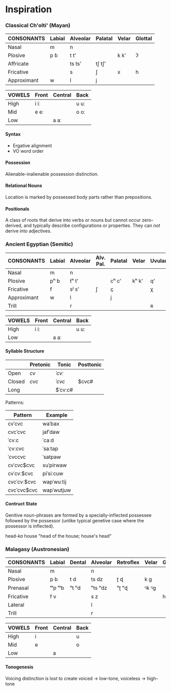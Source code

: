 
# Inspiration

### Classical Ch'olti' (Mayan)

| CONSONANTS  | Labial | Alveolar | Palatal | Velar | Glottal |
|---          |---     |---       |---      |---    |---      |
| Nasal       | m      | n        |         |       |         |
| Plosive     | p ɓ    | t tʼ     |         | k kʼ  | ʔ       |
| Affricate   |        | ts tsʼ   | tʃ tʃʼ  |       |         |
| Fricative   |        | s        | ʃ       | x     | h       |
| Approximant | w      | l        | j       |       |         |

| VOWELS | Front | Central | Back |
|---     |---    |---      |---   |
| High   | i iː  |         | u uː |
| Mid    | e eː  |         | o oː |
| Low    |       | a aː    |      |

#### Syntax

- Ergative alignment
- VO word order

#### Possession

Alienable-inalienable possession distinction.

#### Relational Nouns

Location is marked by possessed body parts rather than prepositions.

#### Positionals

A class of roots that derive into verbs or nouns but cannot occur zero-derived, and typically describe configurations or properties.  They can *not* derive into adjectives.

### Ancient Egyptian (Semitic)

| CONSONANTS  | Labial | Alveolar | Alv. Pal. | Palatal | Velar | Uvular | Glottal |
|---          |---     |---       |---        |---      |---    | ---    |---      |
| Nasal       | m      | n        |           |         |       |        |         |
| Plosive     | pʰ b   | tʰ tʼ    |           | cʰ cʼ   | kʰ kʼ | qʼ     | ʔ       |
| Fricative   | f      | sʲ sʼ    | ʃ         | ç       |       | χ      | h       |
| Approximant | w      | l        |           | j       |       |        |         |
| Trill       |        | r        |           |         |       | ʀ      |         |

| VOWELS    | Front | Central | Back  |
|---        |---    |---      |---    |
| High      | i iː  |         | u uː  |
| Low       |       | a aː    |       |

#### Syllable Structure

|        | Pretonic | Tonic   | Posttonic |
| ---    | ---      | ---     | ---       |
| Open   | $cv$     | $ˈcvː$  |           |
| Closed | $cvc$    | $ˈcvc$  | $cvc#     |
| Long   |          | $ˈcvːc# |           |

Patterns:

| Pattern     | Example    |
| ---         | ---        |
| cvˈcvc      | waˈbax     |
| cvcˈcvc     | jafˈdaw    |
| ˈcvːc       | ˈcaːd      |
| ˈcvːcvc     | ˈsaːtap    |
| ˈcvccvc     | ˈsatpaw    |
| cvˈcvc$cvc  | xuˈpirwaw  |
| cvˈcvː$cvc  | piˈsiːcuw  |
| cvcˈcvː$cvc | wapˈwuːtij |
| cvcˈcvc$cvc | wapˈwutjuw |

#### Contruct State

Genitive noun-phrases are formed by a specially-inflected possessee followed by the possessor (unlike typical genetive case where the possessor is inflected).

head-*ka* house "head of the house; house's head"

### Malagasy (Austronesian)

| CONSONANTS  | Labial | Dental | Alveolar | Retroflex | Velar | Glottal |
|---          |---     |---     | ---      |---        |---    |---      |
| Nasal       | m      |        | n        |           |       |         |
| Plosive     | p b    | t d    | ts dz    | ʈ ɖ       | k g   |         |
| Prenasal    | ᵐp ᵐb  | ⁿt ⁿd  | ⁿts ⁿdz  | ⁿʈ ⁿɖ     | ᵑk ᵑg |         |
| Fricative   | f v    |        | s z      |           |       | h       |
| Lateral     |        |        | l        |           |       |         |
| Trill       |        |        | r        |           |       |         |

| VOWELS | Front | Central | Back |
|---     |---    |---      |---   |
| High   | i     |         | u    |
| Mid    | e     |         | o    |
| Low    |       | a       |      |

#### Tonogenesis

Voicing distinction is lost to create voiced → low-tone, voiceless → high-tone
